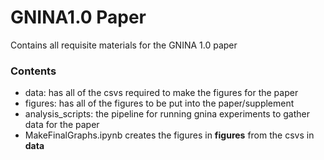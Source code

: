 # GNINA1.0 Paper
Contains all requisite materials for the GNINA 1.0 paper

### Contents
- data: has all of the csvs required to make the figures for the paper
- figures: has all of the figures to be put into the paper/supplement
- analysis_scripts: the pipeline for running gnina experiments to gather data for the paper
- MakeFinalGraphs.ipynb creates the figures in **figures** from the csvs in **data**

